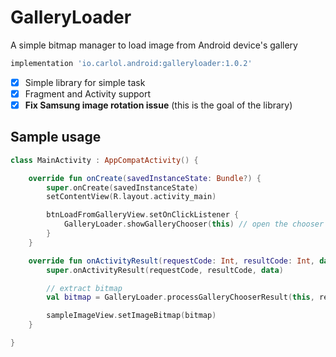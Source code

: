 # GalleryLoader
A simple bitmap manager to load image from Android device's gallery

```gradle
implementation 'io.carlol.android:galleryloader:1.0.2'
```
- [x] Simple library for simple task
- [x] Fragment and Activity support
- [x] **Fix Samsung image rotation issue** (this is the goal of the library)

## Sample usage

```kotlin
class MainActivity : AppCompatActivity() {

    override fun onCreate(savedInstanceState: Bundle?) {
        super.onCreate(savedInstanceState)
        setContentView(R.layout.activity_main)

        btnLoadFromGalleryView.setOnClickListener {
            GalleryLoader.showGalleryChooser(this) // open the chooser intent for gallery
        }
    }

    override fun onActivityResult(requestCode: Int, resultCode: Int, data: Intent?) {
        super.onActivityResult(requestCode, resultCode, data)

        // extract bitmap
        val bitmap = GalleryLoader.processGalleryChooserResult(this, requestCode, resultCode, data)

        sampleImageView.setImageBitmap(bitmap)
    }

}
```

